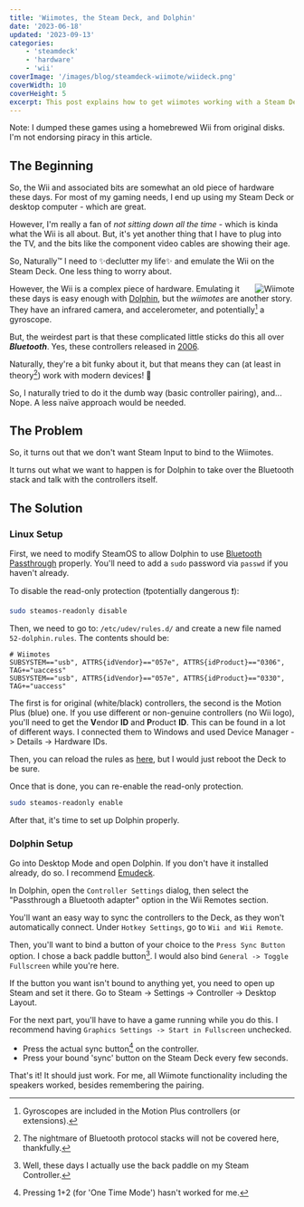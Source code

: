 ```yaml
---
title: 'Wiimotes, the Steam Deck, and Dolphin'
date: '2023-06-18'
updated: '2023-09-13'
categories:
    - 'steamdeck'
    - 'hardware'
    - 'wii'
coverImage: '/images/blog/steamdeck-wiimote/wiideck.png'
coverWidth: 10
coverHeight: 5
excerpt: This post explains how to get wiimotes working with a Steam Deck
---
```


<script>
	import Callout from '$lib/components/Callout.svelte';
</script>

<Callout>
Note: I dumped these games using a homebrewed Wii from original disks. I'm not endorsing piracy in this article.
</Callout>

## The Beginning

So, the Wii and associated bits are somewhat an old piece of hardware these days.
For most of my gaming needs, I end up using my Steam Deck or desktop computer - which are great.

However, I'm really a fan of _not sitting down all the time_ - which is kinda what the Wii is all about.
But, it's yet another thing that I have to plug into the TV, and the bits like the component video cables are showing their age.

So, Naturally™️ I need to ✨declutter my life✨ and emulate the Wii on the Steam Deck. One less thing to worry about.

<img class="inline" align="right" alt="Wiimote" src="/images/blog/steamdeck-wiimote/wiimote.png" />

However, the Wii is a complex piece of hardware. Emulating it these days is easy enough with [Dolphin](https://dolphin-emu.org/),
but the _wiimotes_ are another story. They have an infrared camera, and accelerometer, and potentially[^1] a gyroscope.

But, the weirdest part is that these complicated little sticks do this all over **_Bluetooth_**. Yes, these controllers released in <u>2006</u>.

Naturally, they're a bit funky about it, but that means they can (at least in theory[^2]) work with modern devices! 🎉

So, I naturally tried to do it the dumb way (basic controller pairing), and... Nope. A less naïve approach would be needed.

## The Problem

So, it turns out that we don't want Steam Input to bind to the Wiimotes.

It turns out what we want to happen is for Dolphin to take over the Bluetooth stack and talk with the controllers itself.

## The Solution

### Linux Setup

First, we need to modify SteamOS to allow Dolphin to use [Bluetooth Passthrough](https://wiki.dolphin-emu.org/index.php?title=Bluetooth_Passthrough#Linux) properly.
You'll need to add a `sudo` password via `passwd` if you haven't already.

To disable the read-only protection (❗potentially dangerous ❗):

```sh
sudo steamos-readonly disable
```

Then, we need to go to: `/etc/udev/rules.d/` and create a new file named `52-dolphin.rules`.
The contents should be:

```
# Wiimotes
SUBSYSTEM=="usb", ATTRS{idVendor}=="057e", ATTRS{idProduct}=="0306", TAG+="uaccess"
SUBSYSTEM=="usb", ATTRS{idVendor}=="057e", ATTRS{idProduct}=="0330", TAG+="uaccess"
```

The first is for original (white/black) controllers, the second is the Motion Plus (blue) one.
<Callout>
If you use different or non-genuine controllers (no Wii logo), you'll need to get the <b>V</b>endor <b>ID</b> and <b>P</b>roduct <b>ID</b>. This can be found in a lot of different ways.
I connected them to Windows and used Device Manager -> Details -> Hardware IDs.
</Callout>

Then, you can reload the rules as [here](https://wiki.dolphin-emu.org/index.php?title=Bluetooth_Passthrough#Linux), but I would just reboot the Deck to be sure.

Once that is done, you can re-enable the read-only protection.

```sh
sudo steamos-readonly enable
```

After that, it's time to set up Dolphin properly.

### Dolphin Setup

Go into Desktop Mode and open Dolphin. If you don't have it installed already, do so. I recommend [Emudeck](https://emudeck.com).

In Dolphin, open the `Controller Settings` dialog, then select the "Passthrough a Bluetooth adapter" option in the Wii Remotes section.

You'll want an easy way to sync the controllers to the Deck, as they won't automatically connect. Under `Hotkey Settings`, go to `Wii and Wii Remote`.

Then, you'll want to bind a button of your choice to the `Press Sync Button` option.
I chose a back paddle button[^3]. I would also bind `General -> Toggle Fullscreen` while you're here.

<Callout>
If the button you want isn't bound to anything yet, you need to open up Steam and set it there. Go to Steam -> Settings -> Controller -> Desktop Layout.
</Callout>

For the next part, you'll have to have a game running while you do this. I recommend having `Graphics Settings -> Start in Fullscreen` unchecked.

-   Press the actual sync button[^4] on the controller.
-   Press your bound 'sync' button on the Steam Deck every few seconds.

That's it! It should just work. For me, all Wiimote functionality including the speakers worked, besides remembering the pairing.

[^1]: Gyroscopes are included in the Motion Plus controllers (or extensions).
[^2]: The nightmare of Bluetooth protocol stacks will not be covered here, thankfully.
[^3]: Well, these days I actually use the back paddle on my Steam Controller.
[^4]: Pressing 1+2 (for 'One Time Mode') hasn't worked for me.
